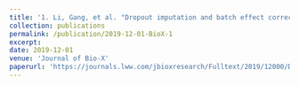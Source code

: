 ```yaml
---
title: '1. Li, Gang, et al. "Dropout imputation and batch effect correction for single-cell RNA sequencing data." <i>Journal of Bio-X Research </i> 2.4 (2019): 169-177.'
collection: publications
permalink: /publication/2019-12-01-BioX-1
excerpt: 
date: 2019-12-01
venue: 'Journal of Bio-X'
paperurl: 'https://journals.lww.com/jbioxresearch/Fulltext/2019/12000/Dropout_imputation_and_batch_effect_correction_for.4.aspx'
---
```


